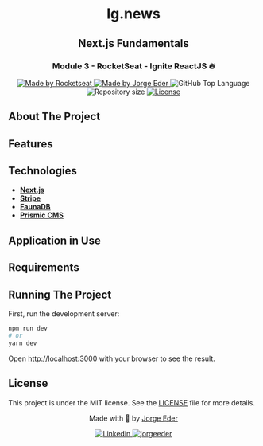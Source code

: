 <div>
  <h1 align="center"> 
  Ig.news
  </h1>
  <h2 align="center"> 
  Next.js Fundamentals
  </h2>
  <h3 align="center"> 
  Module 3 - RocketSeat - Ignite ReactJS 🔥
  </h3>

  <p align="center">
    <a href="https://rocketseat.com.br">
      <img alt="Made by Rocketseat" src="https://img.shields.io/badge/made%20by-Rocketseat-blueviolet?style=plastic">
    </a>
    <a href="https://github.com/jorgeeder"> 
      <img alt="Made by Jorge Eder" src="https://img.shields.io/badge/solved%20by-Jorge%20Eder-blueviolet?style=plastic">
    </a>
    <img alt="GitHub Top Language" src="https://img.shields.io/github/languages/top/jorgeeder/ig-news?color=blue&style=plastic">
    <img alt="Repository size" src="https://img.shields.io/github/repo-size/jorgeeder/ig-news?style=plastic"/>
    <a href="https://opensource.org/licenses/MIT">
      <img alt="License" src="https://img.shields.io/badge/license-MIT-brightgreen?style=plastic">
    </a>
  </p>
</div>

## About The Project


## Features


## Technologies

-   **[Next.js](https://nextjs.org/)**
-   **[Stripe](https://stripe.com/docs)**
-   **[FaunaDB](https://fauna.com/)**
-   **[Prismic CMS](https://prismic.io/)**

## Application in Use


## Requirements


## Running The Project
First, run the development server:
```bash
npm run dev
# or
yarn dev

```
Open [http://localhost:3000](http://localhost:3000) with your browser to see the result.

## License

This project is under the MIT license. See the [LICENSE](/LICENSE) file for more details.


<div align="center">
  <p> Made with 💜 by <a href="https://github.com/jorgeeder">Jorge Eder</a> </p>
  <p>
    <a href="https://www.linkedin.com/in/jorgeeder/">
      <img alt="Linkedin" src="https://img.shields.io/badge/-Jorge%20Eder-blue?style=plastic&logo=linkedin&link=https://www.linkedin.com/in/jorgeeder/">
    </a>
    <a href = "mailto:jorgeeder.dev@gmail.com">
      <img alt="jorgeeder" src="https://img.shields.io/badge/-jorgeeder.dev@gmail.com-ff512f?style=plastic&logo=Gmail&logoColor=white&link=mailto:jorgeeder.dev@gmail.com">
    </a>
  </p>
</div>